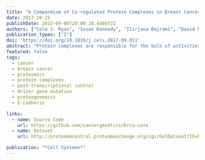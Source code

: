 ```yaml
---
title: "A Compendium of Co-regulated Protein Complexes in Breast Cancer Reveals Collateral Loss Events"
date: 2017-10-25
publishDate: 2022-09-06T20:00:28.440872Z
authors: ["Colm J. Ryan", "Susan Kennedy", "Ilirjana Bajrami", "David Matallanas", "Christopher J Lord"]
publication_types: ["2"]
doi: 'https://doi.org/10.1016/j.cels.2017.09.011'
abstract: "Protein complexes are responsible for the bulk of activities within the cell, but how their behavior and abundance varies across tumors remains poorly understood. By combining proteomic profiles of breast tumors with a large-scale protein-protein interaction network, we have identified a set of 285 high-confidence protein complexes whose subunits have highly correlated protein abundance across tumor samples. We used this set to identify com- plexes that are reproducibly under- or overexpressed in specific breast cancer subtypes. We found that mutation or deletion of one subunit of a co-regulated complex was often associated with a collateral reduction in protein expression of additional complex members. This collateral loss phenomenon was typi- cally evident from proteomic, but not transcriptomic, profiles, suggesting post-transcriptional control. Mu- tation of the tumor suppressor E-cadherin (*CDH1*) was associated with a collateral loss of members of the adherens junction complex, an effect we vali- dated using an engineered model of E-cadherin loss."
featured: false
tags:
  - cancer
  - breast cancer
  - proteomics
  - protein complexes
  - post-transcriptional control
  - driver gene mutation
  - proteogenomics
  - E-cadherin

links:
  - name: Source Code
    url: https://github.com/cancergenetics/brca-core
  - name: Dataset
    url: http://proteomecentral.proteomexchange.org/cgi/GetDataset?ID=PXD007543

publication: "*Cell Systems*"
---
```


